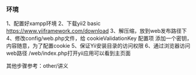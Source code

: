 ### 环境
1、配置好xampp环境 2、下载yii2 basic​ https://www.yiiframework.com/download
3、解压缩，放到web发布路径下
4、修改config/web.php文件，给 cookieValidationKey 配置项 添加一个密钥，内容随意，为了配置cookie
5、保证Yii安装⽬录的访问权限
6、通过浏览器访问web路径 /web/index.php打开yii应用可以看到主页面

其他步骤参考：other/讲义